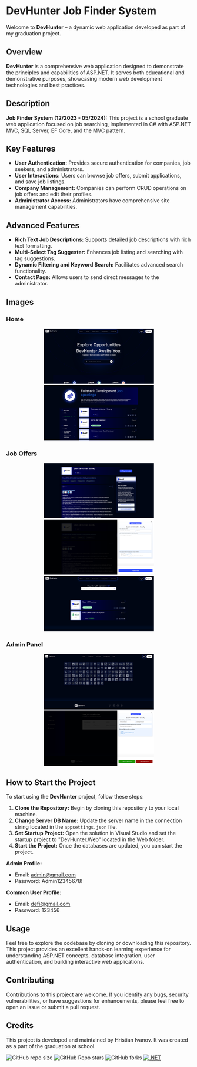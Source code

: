 # DevHunter Job Finder System

Welcome to **DevHunter** – a dynamic web application developed as part of my graduation project.

## Overview

**DevHunter** is a comprehensive web application designed to demonstrate the principles and capabilities of ASP.NET. It serves both educational and demonstrative purposes, showcasing modern web development technologies and best practices.

## Description

**Job Finder System (12/2023 - 05/2024):** This project is a school graduate web application focused on job searching, implemented in C# with ASP.NET MVC, SQL Server, EF Core, and the MVC pattern.

## Key Features

- **User Authentication:** Provides secure authentication for companies, job seekers, and administrators.
- **User Interactions:** Users can browse job offers, submit applications, and save job listings.
- **Company Management:** Companies can perform CRUD operations on job offers and edit their profiles.
- **Administrator Access:** Administrators have comprehensive site management capabilities.

## Advanced Features

- **Rich Text Job Descriptions:** Supports detailed job descriptions with rich text formatting.
- **Multi-Select Tag Suggester:** Enhances job listing and searching with tag suggestions.
- **Dynamic Filtering and Keyword Search:** Facilitates advanced search functionality.
- **Contact Page:** Allows users to send direct messages to the administrator.

## Images

### Home

<p align="center">
 <img src="https://github.com/hristianivanov/ITJob-Finder-ASP.NET-MVC/blob/main/docs/common/FireShot%20Capture%20045%20-%20-%20DevHunter%20-%20localhost.png" width="300px" height="150px" />
 <img src="https://github.com/hristianivanov/ITJob-Finder-ASP.NET-MVC/blob/main/docs/common/FireShot%20Capture%20046%20-%20-%20DevHunter%20-%20localhost.png" width="300px" height="150px"/>
</p>

### Job Offers

<p align="center">
 <img src="https://github.com/hristianivanov/ITJob-Finder-ASP.NET-MVC/blob/main/docs/common/FireShot%20Capture%20047%20-%20-%20DevHunter%20-%20localhost.png" width="300px" height="150px"/>
 <img src="https://github.com/hristianivanov/ITJob-Finder-ASP.NET-MVC/blob/main/docs/common/FireShot%20Capture%20048%20-%20-%20DevHunter%20-%20localhost.png" width="300px" height="150px"/>
 <img src="https://github.com/hristianivanov/ITJob-Finder-ASP.NET-MVC/blob/main/docs/common/FireShot%20Capture%20051%20-%20-%20DevHunter%20-%20localhost.png" width="300px" height="150px"/>
</p>

### Admin Panel

<p align="center">
 <img src="https://github.com/hristianivanov/ITJob-Finder-ASP.NET-MVC/blob/main/docs/admin/FireShot%20Capture%20049%20-%20-%20DevHunter%20-%20localhost.png" width="300px" height="150px"/>
 <img src="https://github.com/hristianivanov/ITJob-Finder-ASP.NET-MVC/blob/main/docs/company/FireShot%20Capture%20050%20-%20-%20DevHunter%20-%20localhost.png" width="300px" height="150px"/>
</p>

## How to Start the Project

To start using the **DevHunter** project, follow these steps:

1. **Clone the Repository:** Begin by cloning this repository to your local machine.
2. **Change Server DB Name:** Update the server name in the connection string located in the `appsettings.json` file.
3. **Set Startup Project:** Open the solution in Visual Studio and set the startup project to "DevHunter.Web" located in the Web folder.
4. **Start the Project:** Once the databases are updated, you can start the project.

**Admin Profile:**
- Email: admin@gmail.com
- Password: Admin12345678!

**Common User Profile:**
- Email: defi@gmail.com
- Password: 123456

## Usage

Feel free to explore the codebase by cloning or downloading this repository. This project provides an excellent hands-on learning experience for understanding ASP.NET concepts, database integration, user authentication, and building interactive web applications.

## Contributing

Contributions to this project are welcome. If you identify any bugs, security vulnerabilities, or have suggestions for enhancements, please feel free to open an issue or submit a pull request.

## Credits

This project is developed and maintained by Hristian Ivanov. It was created as a part of the graduation at school.

![GitHub repo size](https://img.shields.io/github/repo-size/hristianivanov/ITJob-Finder-ASP.NET-MVC)
![GitHub Repo stars](https://img.shields.io/github/stars/hristianivanov/ITJob-Finder-ASP.NET-MVC)
![GitHub forks](https://img.shields.io/github/forks/hristianivanov/ITJob-Finder-ASP.NET-MVC)
[![.NET](https://github.com/hristianivanov/ITJob-Finder-ASP.NET-MVC/actions/workflows/dotnet.yml/badge.svg)](https://github.com/hristianivanov/ITJob-Finder-ASP.NET-MVC/actions/workflows/dotnet.yml)
